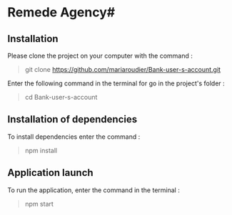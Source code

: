 # Remede Agency#

## Installation ##

Please clone the project on your computer with the command :
> git clone https://github.com/mariaroudier/Bank-user-s-account.git

Enter the following command in the terminal for go in the project's folder :
> cd Bank-user-s-account

## Installation of dependencies ##
To install dependencies enter the command : 
> npm install

## Application launch ##
To run the application, enter the command in the terminal :
> npm start
